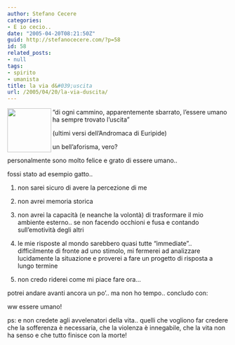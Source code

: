 ```yaml
---
author: Stefano Cecere
categories:
- E io cecio..
date: "2005-04-20T08:21:50Z"
guid: http://stefanocecere.com/?p=58
id: 58
related_posts:
- null
tags:
- spirito
- umanista
title: la via d&#039;uscita
url: /2005/04/20/la-via-duscita/
---
```


<img src="http://www.adrianopatti.net/images/frecce%20uscita%203.jpg" align="left" width="100" height="100" />&#8220;di ogni cammino, apparentemente sbarrato, l&#8217;essere umano ha sempre trovato l&#8217;uscita&#8221;
  
(ultimi versi dell&#8217;Andromaca di Euripide)

un bell&#8217;aforisma, vero?

personalmente sono molto felice e grato di essere umano..
  
fossi stato ad esempio gatto..

1) non sarei sicuro di avere la percezione di me
  
2) non avrei memoria storica
  
3) non avrei la capacit&#xe0; (e neanche la volont&#xe0;) di trasformare il mio ambiente esterno.. se non facendo occhioni e fusa e contando sull&#8217;emotivit&#xe0; degli altri
  
4) le mie risposte al mondo sarebbero quasi tutte &#8220;immediate&#8221;.. difficilmente di fronte ad uno stimolo, mi fermerei ad analizzare lucidamente la situazione e proverei a fare un progetto di risposta a lungo termine
  
5) non credo riderei come mi piace fare ora&#8230;

potrei andare avanti ancora un po&#8217;.. ma non ho tempo.. concludo con:

ww essere umano!

ps: e non credete agli avvelenatori della vita.. quelli che vogliono far credere che la sofferenza &#xe8; necessaria, che la violenza &#xe8; innegabile, che la vita non ha senso e che tutto finisce con la morte!